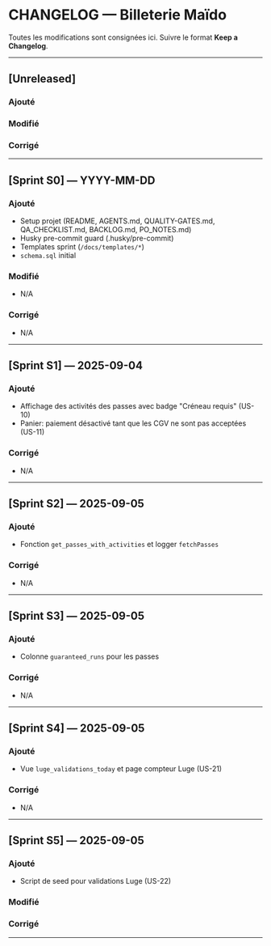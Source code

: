 # CHANGELOG — Billeterie Maïdo

Toutes les modifications sont consignées ici. Suivre le format **Keep a Changelog**.

---

## \[Unreleased]

### Ajouté

### Modifié

### Corrigé

---

## \[Sprint S0] — YYYY-MM-DD

### Ajouté

- Setup projet (README, AGENTS.md, QUALITY-GATES.md, QA_CHECKLIST.md, BACKLOG.md, PO_NOTES.md)
- Husky pre-commit guard (.husky/pre-commit)
- Templates sprint (`/docs/templates/*`)
- `schema.sql` initial

### Modifié

- N/A

### Corrigé

- N/A

---

## \[Sprint S1] — 2025-09-04

### Ajouté

- Affichage des activités des passes avec badge "Créneau requis" (US-10)
- Panier: paiement désactivé tant que les CGV ne sont pas acceptées (US-11)

### Corrigé

- N/A

---

## \[Sprint S2] — 2025-09-05

### Ajouté

- Fonction `get_passes_with_activities` et logger `fetchPasses`

### Corrigé

- N/A

---

## \[Sprint S3] — 2025-09-05

### Ajouté

- Colonne `guaranteed_runs` pour les passes

### Corrigé

- N/A

---

## \[Sprint S4] — 2025-09-05

### Ajouté

- Vue `luge_validations_today` et page compteur Luge (US-21)

### Corrigé

- N/A

---

## \[Sprint S5] — 2025-09-05

### Ajouté

- Script de seed pour validations Luge (US-22)

### Modifié

### Corrigé

---
